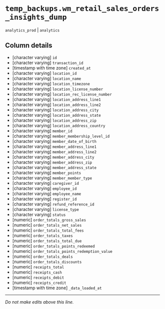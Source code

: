 # `temp_backups.wm_retail_sales_orders_insights_dump`
`analytics_prod` | `analytics`

## Column details
* [character varying] `id`
* [character varying] `transaction_id`
* [timestamp with time zone] `created_at`
* [character varying] `location_id`
* [character varying] `location_name`
* [character varying] `location_timezone`
* [character varying] `location_license_number`
* [character varying] `location_rec_license_number`
* [character varying] `location_address_line1`
* [character varying] `location_address_line2`
* [character varying] `location_address_city`
* [character varying] `location_address_state`
* [character varying] `location_address_zip`
* [character varying] `location_address_country`
* [character varying] `member_id`
* [character varying] `member_membership_level_id`
* [character varying] `member_date_of_birth`
* [character varying] `member_address_line1`
* [character varying] `member_address_line2`
* [character varying] `member_address_city`
* [character varying] `member_address_zip`
* [character varying] `member_address_state`
* [character varying] `member_points`
* [character varying] `member_member_type`
* [character varying] `caregiver_id`
* [character varying] `employee_id`
* [character varying] `employee_name`
* [character varying] `register_id`
* [character varying] `refund_reference_id`
* [character varying] `license_type`
* [character varying] `status`
* [numeric]   `order_totals_gross_sales`
* [numeric]   `order_totals_net_sales`
* [numeric]   `order_totals_total_fees`
* [numeric]   `order_totals_taxes`
* [numeric]   `order_totals_total_due`
* [numeric]   `order_totals_points_redeemed`
* [numeric]   `order_totals_points_redemption_value`
* [numeric]   `order_totals_deals`
* [numeric]   `order_totals_discounts`
* [numeric]   `receipts_total`
* [numeric]   `receipts_cash`
* [numeric]   `receipts_debit`
* [numeric]   `receipts_credit`
* [timestamp with time zone] `_data_loaded_at`

-------------------------------------------------------------------------------
*Do not make edits above this line.*
